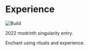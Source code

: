 # Experience

![Build](https://github.com/ethanbrews/experience-mod/actions/workflows/build.yml/badge.svg?branch=feature-1)

2022 modrinth singularity entry.

Enchant using rituals and experience.
